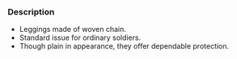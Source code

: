 ### Description
- Leggings made of woven chain.
- Standard issue for ordinary soldiers.
- Though plain in appearance, they offer dependable protection.